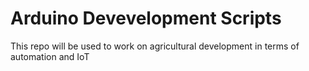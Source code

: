 # Arduino Devevelopment Scripts
This repo will be used to work on agricultural development in terms of automation and IoT

